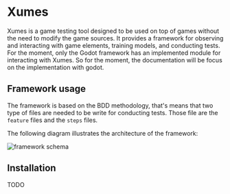 # Xumes

Xumes is a game testing tool designed to be used on top of games without the need to modify the game sources. It provides a framework for observing and interacting with game elements, training models, and conducting tests. For the moment, only the Godot framework has an implemented module for interacting with Xumes. So for the moment, the documentation will be focus on the implementation with godot.

<!--- Please check the [documentation](https://xumes.readthedocs.io/en/latest/) for more information. --->

## Framework usage

The framework is based on the BDD methodology, that's means that two type of files are needed to be write for conducting tests. Those file are the `feature` files and the `steps` files.

The following diagram illustrates the architecture of the framework:

![framework schema](https://github.com/mastainvin/Xumes/assets/61213519/7eadf335-4e8d-4797-9d83-98304a78f275)


## Installation

TODO

